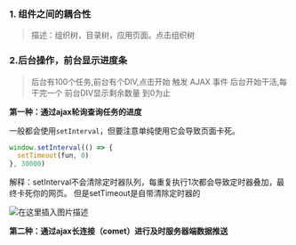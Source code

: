 ### 1. 组件之间的耦合性

> 描述：组织树，目录树，应用页面。点击组织树



### 2.后台操作，前台显示进度条

> 后台有100个任务,前台有个DIV,点击开始 触发 AJAX 事件 后台开始干活,每干完一个 前台DIV显示剩余数量 到0为止 

**第一种：通过ajax轮询查询任务的进度**

 一般都会使用`setInterval`，但要注意单纯使用它会导致页面卡死。

```js
window.setInterval(() => {
  setTimeout(fun, 0)
}, 30000)
```

 解释：setInterval不会清除定时器队列，每重复执行1次都会导致定时器叠加，最终卡死你的网页。
但是setTimeout是自带清除定时器的 

 ![在这里插入图片描述](C:\Users\DELL\Desktop\烂笔头\images\20190328095832146.png) 



**第二种：通过ajax长连接（comet）进行及时服务器端数据推送** 